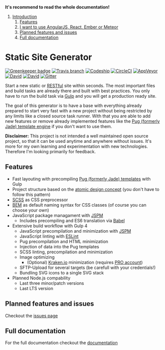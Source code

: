 **It's recommend to read the whole documentation!**

1. [Introduction](#static-site-generator)
    1. [Features](#features)
    1. [I want to use AngularJS, React, Ember or Meteor](#i-want-to-use-angularjs-react-ember-or-meteor)
    1. [Planned features and issues](#planned-features-and-issues)
    1. [Full documentation](#full-documentation)


# Static Site Generator

[![Greenkeeper badge](https://badges.greenkeeper.io/simonknittel/static-site-generator.svg)](https://greenkeeper.io/)
[![Travis branch](https://img.shields.io/travis/simonknittel/static-site-generator/master.svg)](https://travis-ci.org/simonknittel/static-site-generator)
[![Codeship](https://img.shields.io/codeship/b608b370-b5e9-0133-659d-724fe1788ad4/master.svg)](https://app.codeship.com/projects/134192)
[![CircleCI](https://img.shields.io/circleci/project/simonknittel/static-site-generator/master.svg)](https://circleci.com/gh/simonknittel/static-site-generator/tree/master)
[![AppVeyor](https://img.shields.io/appveyor/ci/simonknittel/static-site-generator/master.svg)](https://ci.appveyor.com/project/simonknittel/static-site-generator)
[![David](https://img.shields.io/david/simonknittel/static-site-generator.svg?maxAge=2592000)]()
[![David](https://img.shields.io/david/dev/simonknittel/static-site-generator.svg?maxAge=2592000)]()
[![Gitter](https://img.shields.io/gitter/room/simonknittel/static-site-generator.svg)](https://gitter.im/simonknittel/static-site-generator)

Start a new static or [RESTful](http://en.wikipedia.org/wiki/Representational_state_transfer) site within seconds. The most important files and build tasks are already there and built with best practices. You only have to run the build task via [Gulp](http://gulpjs.com) and you will get a production ready site.

The goal of this generator is to have a base with everything already prepared to start very fast with a new project without being restricted by any limits like a closed source task runner. With that you are able to add new features or remove already implemented features like the [Pug (formerly Jade) template engine](http://jade-lang.com) if you don't want to use them.

**Disclaimer:** This project is not intended a well maintained open source project, so that it can be used anytime and anywhere without issues. It's more for my own learning and experimentation with new technologies. Therefore I'm looking primarily for feedback.


## Features
* Fast layouting with precompiling [Pug (formerly Jade) templates](https://github.com/pugjs/pug) with Gulp
* Project structure based on the [atomic design concept](http://patternlab.io) (you don't have to follow this pattern)
* [SCSS](http://sass-lang.com) as CSS preprocessor
* [BEM](http://csswizardry.com/2013/01/mindbemding-getting-your-head-round-bem-syntax) as default naming syntax for CSS classes (of course you can choose your own)
* JavaScript package managament with [JSPM](http://jspm.io)
    + Includes precompiling and ES6 translation via [Babel](https://babeljs.io)
* Extensive build workflow with Gulp 4
    + JavaScript precompilation and minimization with [JSPM](http://jspm.io)
    + JavaScript linting with [ESLint](http://eslint.org)
    + Pug precompilation and HTML minimization
    + Injection of data into the Pug templates
    + SCSS linting, precompilation and minimization
    + Image optimizing
        - (Optional) [Kraken.io](https://kraken.io) minimization (requires [PRO account](https://kraken.io/pro))
    + SFTP-Upload for several targets (be carefull with your credentials!)
    + Bundling SVG icons to a single SVG stack
* Planned Node.js compability
    + Last three minor/patch versions
    + Last LTS version


<!--
## I want to use [AngularJS](https://angularjs.org), [React](https://facebook.github.io/react), [Ember](http://emberjs.com) or [Meteor](https://www.meteor.com)

You can easily add AngularJS to this generator. Read [here](#add-angularjs) to see how to add AngularJS to this generator. Ember is highly recommend to be used with [Ember CLI](http://www.ember-cli.com). The generator is currently not tested and optimized for the use with Meteor or React.
 -->


## Planned features and issues
Checkout the [issues page](https://github.com/simonknittel/static-site-generator/labels/enhancement)


## Full documentation
For the full documentation checkout the [documentation](./documentation/INDEX.md)
